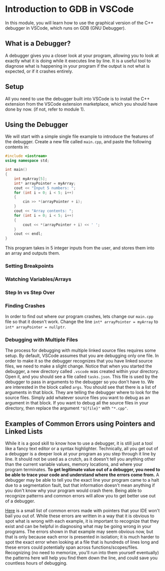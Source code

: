 # Introduction to GDB in VSCode

In this module, you will learn how to use the graphical version of the C++ debugger in VSCode, which runs on GDB (GNU Debugger).

## What is a Debugger?

A debugger gives you a closer look at your program, allowing you to look at exactly what it is doing while it executes line by line. It is a useful tool to diagnose what is happening in your program if the output is not what is expected, or if it crashes entirely.

## Setup

All you need to use the debugger built into VSCode is to install the C++ extension from the VSCode extension marketplace, which you should have done by now. (if not, refer to module 1).

## Using the Debugger

We will start with a simple single file example to introduce the features of the debugger. Create a new file called `main.cpp`, and paste the following contents in:

```cpp
#include <iostream>
using namespace std;

int main()
{
    int myArray[5];
    int* arrayPointer = myArray;
    cout << "Input 5 numbers: ";
    for (int i = 0; i < 5; i++)
    {
        cin >> *(arrayPointer + i);
    }
    cout << "Array contents: ";
    for (int i = 0; i < 5; i++)
    {
        cout << *(arrayPointer + i) << ' ';
    }
    cout << endl;
}
```

This program takes in 5 integer inputs from the user, and stores them into an array and outputs them.

### Setting Breakpoints

### Watching Variables/Arrays

### Step In vs Step Over

### Finding Crashes

In order to find out where our program crashes, lets change our `main.cpp` file so that it doesn't work. Change the line `int* arrayPointer = myArray` to `int* arrayPointer = nullptr`.

### Debugging with Multiple Files

The process for debugging with multiple linked source files requires some setup. By default, VSCode assumes that you are debugging only one file. In order to make it so the debugger recognizes that you have linked source files, we need to make a slight change. Notice that when you started the debugger, a new directory called `.vscode` was created within your directory. Open it, and you should see a file called `tasks.json`. This file is used by the debugger to pass in arguments to the debugger so you don't have to. We are interested in the block called `args`. You should see that there is a list of arguments in that block. They are telling the debugger where to look for the source files. Simply add whatever source files you want to debug as an argument in that block. If you want to debug all the source files in your directory, then replace the argument `"${file}"` with `"*.cpp"`.

## Examples of Common Errors using Pointers and Linked Lists

While it is a good skill to know how to use a debugger, it is still just a tool like a fancy text editor or a syntax highlighter. Technically, all you get out of a debugger is a deeper look at your program as you step through it line by line. It should not be used as a crutch, as it doesn't tell you anything other than the current variable values, memory locations, and where your program terminates. **To get legitimate value out of a debugger, you need to be able to trace your code and understand where the errors come from.** A debugger may be able to tell you the exact line your program came to a halt due to a segmentation fault, but that information doesn't mean anything if you don't know why your program would crash there. Being able to recognize patterns and common errors will allow you to get better use out of a debugger.

[Here](./main.cpp) is a small list of common errors made with pointers that your IDE won't bail you out of. While these errors are written in a way that it is obvious to spot what is wrong with each example, it is important to recognize that they exist and can be helpful in diagnosing what may be going wrong in your programs. The errors shown in that example may seem obvious now, but that is only because each error is presented in isolation; it is much harder to spot the exact error when looking at a file that is hundreds of lines long and these errors could potentially span across functions/scopes/files. Recognizing (no need to memorize, you'll run into them yourself eventually) the patterns here will help you find them down the line, and could save you countless hours of debugging.
